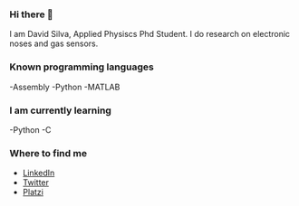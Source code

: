 ### Hi there 👋

I am David Silva, Applied Physiscs Phd Student. I do research on electronic noses and gas sensors.

### Known programming languages

-Assembly
-Python
-MATLAB

### I am currently learning

-Python
-C

### Where to find me

- [LinkedIn](https://www.linkedin.com/in/david-silva-apango-60553714a/)
- [Twitter](https://twitter.com/DavidSA06)
- [Platzi](https://platzi.com/p/davidsilvaa/)

<!--
**DavidSA06/DavidSA06** is a ✨ _special_ ✨ repository because its `README.md` (this file) appears on your GitHub profile.

Here are some ideas to get you started:

- 🔭 I’m currently working on ...
- 🌱 I’m currently learning ...
- 👯 I’m looking to collaborate on ...
- 🤔 I’m looking for help with ...
- 💬 Ask me about ...
- 📫 How to reach me: ...
- 😄 Pronouns: ...
- ⚡ Fun fact: ...
-->
